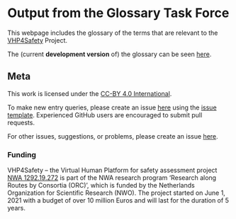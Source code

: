# Output from the Glossary Task Force

This webpage includes the glossary  of the terms that are relevant to the [VHP4Safety](https://vhp4safety.nl/) Project.

The (current **development version** of) the glossary can be seen [here](https://github.com/VHP4Safety/glossary/blob/main/glossary.md). 


## Meta

This work is licensed under the [CC-BY 4.0 International](https://github.com/VHP4Safety/glossary/blob/main/LICENCE.md). 

To make new entry queries, please create an issue [here](https://github.com/VHP4Safety/glossary/issues/new/choose) using the [issue template](https://github.com/VHP4Safety/glossary/blob/main/.github/ISSUE_TEMPLATE/ontology-term-request.md). Experienced GitHub users
are encouraged to submit pull requests.

For other issues, suggestions, or problems, please create an issue [here](https://github.com/VHP4Safety/glossary/issues). 


### Funding

VHP4Safety – the Virtual Human Platform for safety assessment project
[NWA 1292.19.272](https://www.nwo.nl/projecten/nwa129219272) is part of the NWA
research program ‘Research along Routes by Consortia (ORC)’, which is funded by the Netherlands Organization
for Scientific Research (NWO). The project started on June 1, 2021 with a budget of over 10 million Euros
and will last for the duration of 5 years. 
